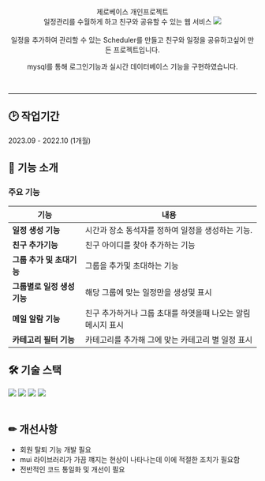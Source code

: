 <div align=center>
제로베이스 개인프로젝트
    <br/>
일정관리를 수월하게 하고 친구와 공유할 수 있는 웹 서비스


<img src="https://capsule-render.vercel.app/api?type=shark&color=auto&height=300&section=header&text=Scheduler%20&fontSize=90" />
<br/><br/>
일정을 추가하여 관리할 수 있는 Scheduler를 만들고 친구와 일정을 공유하고싶어 만든 프로젝트입니다.

mysql를 통해 로그인기능과 실시간 데이터베이스 기능을 구현하였습니다.

<br /><hr />
</div>

## 🕑 작업기간
2023.09 - 2022.10 (1개월)

## 📌 기능 소개
### 주요 기능
|기능|내용|
|--|------|
|**일정 생성 기능**|시간과 장소 동석자를 정하여 일정을 생성하는 기능.|
|**친구 추가기능**|친구 아이디를 찾아 추가하는 기능 |
|**그룹 추가 및 초대기능**|그룹을 추가및 초대하는 기능 |
|**그룹별로 일정 생성 기능**|해당 그룹에 맞는 일정만을 생성및 표시 |
|**메일 알람 기능**|친구 추가하거나 그룹 초대를 하엿을때 나오는 알림 메시지 표시 |
|**카테고리 필터 기능**|카테고리를 추가해 그에 맞는 카테고리 별 일정 표시 |

## 🛠 기술 스택
<div align=left>
    <img src="https://img.shields.io/badge/mysql-4479A1?style=for-the-badge&logo=mysql&logoColor=white"> 
    <img src="https://img.shields.io/badge/react-61DAFB?style=for-the-badge&logo=react&logoColor=black"> 
    <img src="https://img.shields.io/badge/node.js-339933?style=for-the-badge&logo=Node.js&logoColor=white">
    <img src="https://img.shields.io/badge/css-1572B6?style=for-the-badge&logo=css3&logoColor=white"> 
</div><br />


## ✏ 개선사항

- 회원 탈퇴 기능 개발 필요 
- mui 라이브러리가 가끔 꺠지는 현상이 나타나는데 이에 적절한 조치가 필요함
- 전반적인 코드 통일화 및 개선이 필요

